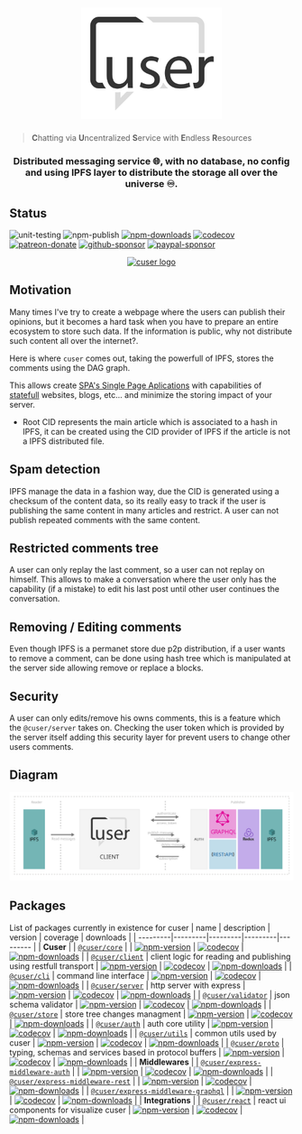 
<h1 align="center">
  <a href="./"><img width="250" src="docs/logo.svg" alt="cuser logo" /></a>
</h1>

>**C**hatting via **U**ncentralized **S**ervice with **E**ndless **R**esources

<h3 align="center">Distributed messaging service 🌐, with no database, no config and using IPFS layer to distribute the storage all over the universe ♾️.</h3>

## Status
![unit-testing](https://github.com/rubeniskov/cuser/workflows/unit-testing/badge.svg)
![npm-publish](https://github.com/rubeniskov/cuser/workflows/npm-publish/badge.svg)
[![npm-downloads](https://img.shields.io/npm/dw/cuser)](https://www.npmjs.com/package/cuser)
[![codecov](https://codecov.io/gh/rubeniskov/cuser/branch/master/graph/badge.svg?token=mI2c282XxH)](https://codecov.io/gh/rubeniskov/cuser)
[![patreon-donate](https://img.shields.io/badge/patreon-donate-yellow.svg)](https://patreon.com/rubeniskov)
[![github-sponsor](https://img.shields.io/badge/github-donate-yellow.svg)](https://github.com/sponsors/rubeniskov)
[![paypal-sponsor](https://img.shields.io/badge/paypal-donate-yellow.svg)](https://paypal.me/rubeniskov)

<p align="center">
  <a href="./"><img width="480" src="docs/demo_reel.gif" alt="cuser logo" /></a>
</p>

## Motivation

Many times I've try to create a webpage where the users can publish their opinions, but it becomes a hard task when you have to prepare an entire ecosystem to store such data. If the information is public, why not distribute such content all over the internet?.

Here is where `cuser` comes out, taking the powerfull of IPFS, stores the comments using the DAG graph.

This allows create [SPA's Single Page Aplications](https://es.wikipedia.org/wiki/Single-page_application) with capabilities of [statefull](https://www.atlantic.net/vps-hosting/what-is-stateless-stateful-models-web-development/) websites, blogs, etc... and minimize the storing impact of your server.

- Root CID represents the main article which is associated to a hash in IPFS, it can be created using the CID provider of IPFS if the article is not a IPFS distributed file. 



## Spam detection

IPFS manage the data in a fashion way, due the CID is generated using a checksum of the content data, so its really easy to track if the user is publishing the same content in many articles and restrict. A user can not publish repeated comments with the same content.

## Restricted comments tree

A user can only replay the last comment, so a user can not replay on himself. This allows to make a conversation where the user only has the capability (if a mistake) to edit his last post until other user continues the conversation. 

## Removing / Editing comments

Even though IPFS is a permanet store due p2p distribution, if a user wants to remove a comment, can be done using hash tree which is manipulated at the server side allowing remove or replace a blocks.

## Security 

A user can only edits/remove his owns comments, this is a feature which the `@cuser/server` takes on. Checking the user token which is provided by the server itself adding this security layer for prevent users to change other users comments.
## Diagram 
<img src="./docs/diagram.svg">

## Packages
List of packages currently in existence for cuser
| name | description | version | coverage | downloads |
| ---------|---------|---------|---------|--------- |
| **Cuser** |
| [`@cuser/core`](//github.com/rubeniskov/cuser/tree/master/packages/core) |  | [![npm-version](https://img.shields.io/npm/v/@cuser/core.svg)](https://www.npmjs.com/package/@cuser/core) | [![codecov](https://codecov.io/gh/rubeniskov/cuser/branch/master/graph/badge.svg?flag=core)](https://codecov.io/gh/rubeniskov/cuser) | [![npm-downloads](https://img.shields.io/npm/dw/@cuser/core)](https://www.npmjs.com/package/@cuser/core) |
| [`@cuser/client`](//github.com/rubeniskov/cuser/tree/master/packages/client) | client logic for reading and publishing using restfull transport | [![npm-version](https://img.shields.io/npm/v/@cuser/client.svg)](https://www.npmjs.com/package/@cuser/client) | [![codecov](https://codecov.io/gh/rubeniskov/cuser/branch/master/graph/badge.svg?flag=client)](https://codecov.io/gh/rubeniskov/cuser) | [![npm-downloads](https://img.shields.io/npm/dw/@cuser/client)](https://www.npmjs.com/package/@cuser/client) |
| [`@cuser/cli`](//github.com/rubeniskov/cuser/tree/master/packages/cli) | command line interface | [![npm-version](https://img.shields.io/npm/v/@cuser/cli.svg)](https://www.npmjs.com/package/@cuser/cli) | [![codecov](https://codecov.io/gh/rubeniskov/cuser/branch/master/graph/badge.svg?flag=cli)](https://codecov.io/gh/rubeniskov/cuser) | [![npm-downloads](https://img.shields.io/npm/dw/@cuser/cli)](https://www.npmjs.com/package/@cuser/cli) |
| [`@cuser/server`](//github.com/rubeniskov/cuser/tree/master/packages/server) | http server with express | [![npm-version](https://img.shields.io/npm/v/@cuser/server.svg)](https://www.npmjs.com/package/@cuser/server) | [![codecov](https://codecov.io/gh/rubeniskov/cuser/branch/master/graph/badge.svg?flag=server)](https://codecov.io/gh/rubeniskov/cuser) | [![npm-downloads](https://img.shields.io/npm/dw/@cuser/server)](https://www.npmjs.com/package/@cuser/server) |
| [`@cuser/validator`](//github.com/rubeniskov/cuser/tree/master/packages/validator) | json schema validator | [![npm-version](https://img.shields.io/npm/v/@cuser/validator.svg)](https://www.npmjs.com/package/@cuser/validator) | [![codecov](https://codecov.io/gh/rubeniskov/cuser/branch/master/graph/badge.svg?flag=validator)](https://codecov.io/gh/rubeniskov/cuser) | [![npm-downloads](https://img.shields.io/npm/dw/@cuser/validator)](https://www.npmjs.com/package/@cuser/validator) |
| [`@cuser/store`](//github.com/rubeniskov/cuser/tree/master/packages/store) | store tree changes managment | [![npm-version](https://img.shields.io/npm/v/@cuser/store.svg)](https://www.npmjs.com/package/@cuser/store) | [![codecov](https://codecov.io/gh/rubeniskov/cuser/branch/master/graph/badge.svg?flag=store)](https://codecov.io/gh/rubeniskov/cuser) | [![npm-downloads](https://img.shields.io/npm/dw/@cuser/store)](https://www.npmjs.com/package/@cuser/store) |
| [`@cuser/auth`](//github.com/rubeniskov/cuser/tree/master/packages/auth) | auth core utility | [![npm-version](https://img.shields.io/npm/v/@cuser/auth.svg)](https://www.npmjs.com/package/@cuser/auth) | [![codecov](https://codecov.io/gh/rubeniskov/cuser/branch/master/graph/badge.svg?flag=auth)](https://codecov.io/gh/rubeniskov/cuser) | [![npm-downloads](https://img.shields.io/npm/dw/@cuser/auth)](https://www.npmjs.com/package/@cuser/auth) |
| [`@cuser/utils`](//github.com/rubeniskov/cuser/tree/master/packages/utils) | common utils used by cuser | [![npm-version](https://img.shields.io/npm/v/@cuser/utils.svg)](https://www.npmjs.com/package/@cuser/utils) | [![codecov](https://codecov.io/gh/rubeniskov/cuser/branch/master/graph/badge.svg?flag=utils)](https://codecov.io/gh/rubeniskov/cuser) | [![npm-downloads](https://img.shields.io/npm/dw/@cuser/utils)](https://www.npmjs.com/package/@cuser/utils) |
| [`@cuser/proto`](//github.com/rubeniskov/cuser/tree/master/packages/proto) | typing, schemas and services based in protocol buffers | [![npm-version](https://img.shields.io/npm/v/@cuser/proto.svg)](https://www.npmjs.com/package/@cuser/proto) | [![codecov](https://codecov.io/gh/rubeniskov/cuser/branch/master/graph/badge.svg?flag=proto)](https://codecov.io/gh/rubeniskov/cuser) | [![npm-downloads](https://img.shields.io/npm/dw/@cuser/proto)](https://www.npmjs.com/package/@cuser/proto) |
| **Middlewares** |
| [`@cuser/express-middleware-auth`](//github.com/rubeniskov/cuser/tree/master/packages/express-middleware-auth) |  | [![npm-version](https://img.shields.io/npm/v/@cuser/express-middleware-auth.svg)](https://www.npmjs.com/package/@cuser/express-middleware-auth) | [![codecov](https://codecov.io/gh/rubeniskov/cuser/branch/master/graph/badge.svg?flag=express-middleware-auth)](https://codecov.io/gh/rubeniskov/cuser) | [![npm-downloads](https://img.shields.io/npm/dw/@cuser/express-middleware-auth)](https://www.npmjs.com/package/@cuser/express-middleware-auth) |
| [`@cuser/express-middleware-rest`](//github.com/rubeniskov/cuser/tree/master/packages/express-middleware-rest) |  | [![npm-version](https://img.shields.io/npm/v/@cuser/express-middleware-rest.svg)](https://www.npmjs.com/package/@cuser/express-middleware-rest) | [![codecov](https://codecov.io/gh/rubeniskov/cuser/branch/master/graph/badge.svg?flag=express-middleware-rest)](https://codecov.io/gh/rubeniskov/cuser) | [![npm-downloads](https://img.shields.io/npm/dw/@cuser/express-middleware-rest)](https://www.npmjs.com/package/@cuser/express-middleware-rest) |
| [`@cuser/express-middleware-graphql`](//github.com/rubeniskov/cuser/tree/master/packages/express-middleware-graphql) |  | [![npm-version](https://img.shields.io/npm/v/@cuser/express-middleware-graphql.svg)](https://www.npmjs.com/package/@cuser/express-middleware-graphql) | [![codecov](https://codecov.io/gh/rubeniskov/cuser/branch/master/graph/badge.svg?flag=express-middleware-graphql)](https://codecov.io/gh/rubeniskov/cuser) | [![npm-downloads](https://img.shields.io/npm/dw/@cuser/express-middleware-graphql)](https://www.npmjs.com/package/@cuser/express-middleware-graphql) |
| **Integrations** |
| [`@cuser/react`](//github.com/rubeniskov/cuser/tree/master/packages/react) | react ui components for visualize cuser | [![npm-version](https://img.shields.io/npm/v/@cuser/react.svg)](https://www.npmjs.com/package/@cuser/react) | [![codecov](https://codecov.io/gh/rubeniskov/cuser/branch/master/graph/badge.svg?flag=react)](https://codecov.io/gh/rubeniskov/cuser) | [![npm-downloads](https://img.shields.io/npm/dw/@cuser/react)](https://www.npmjs.com/package/@cuser/react) |
